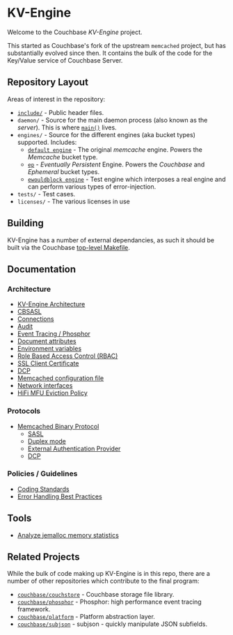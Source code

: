 # KV-Engine

Welcome to the Couchbase _KV-Engine_ project.

This started as Couchbase's fork of the upstream `memcached` project,
but has substantially evolved since then. It contains the bulk of the
code for the Key/Value service of Couchbase Server.

## Repository Layout

Areas of interest in the repository:

* [`include/`](include/) - Public header files.
* `daemon/` - Source for the main daemon process (also known as the
  _server_). This is where [`main()`](daemon/memcached.cc) lives.
* `engines/` - Source for the different engines (aka bucket types)
  supported. Includes:
    * [`default engine`](engines/default_engine/) - The original
      _memcache_ engine. Powers the _Memcache_ bucket type.
    * [`ep`](engines/ep/) - _Eventually Persistent_ Engine. Powers the
    _Couchbase_ and _Ephemeral_ bucket types.
    * [`ewouldblock engine`](engines/ewouldblock_engine) - Test engine
      which interposes a real engine and can perform various types of
      error-injection.
* `tests/` - Test cases.
* `licenses/` - The various licenses in use

## Building

KV-Engine has a number of external dependancies, as such it should be
built via the Couchbase
[top-level Makefile](https://github.com/couchbase/tlm).

## Documentation

### Architecture

* [KV-Engine Architecture](docs/Architecture.md)
* [CBSASL](cbsasl/CBSASL.md)
* [Connections](docs/Connections.md)
* [Audit](auditd/README.md)
* [Event Tracing / Phosphor](docs/Tracing.md)
* [Document attributes](docs/Document.md)
* [Environment variables](docs/EnvironmentVariables.md)
* [Role Based Access Control (RBAC)](docs/rbac.md)
* [SSL Client Certificate](docs/ssl_client_cert.md)
* [DCP](docs/dcp/README.md)
* [Memcached configuration file](docs/memcached.json.adoc)
* [Network interfaces](docs/NetworkInterface.md)
* [HiFi MFU Eviction Policy](docs/HiFi_MFU_eviction_policy.md)

### Protocols

* [Memcached Binary Protocol](docs/BinaryProtocol.md)
    * [SASL](docs/sasl.md)
    * [Duplex mode](docs/Duplex.md)
    * [External Authentication Provider](docs/ExternalAuthProvider.md)
    * [DCP](docs/dcp/documentation/protocol.md)

### Policies / Guidelines

* [Coding Standards](docs/CodingStandards.rst)
* [Error Handling Best Practices](docs/ErrorHandling.md)

## Tools

* [Analyze jemalloc memory statistics](scripts/jemalloc/README.md)

## Related Projects

While the bulk of code making up KV-Engine is in this repo, there are
a number of other repositories which contribute to the final program:

* [`couchbase/couchstore`](https://github.com/couchbase/couchstore) -
  Couchbase storage file library.
* [`couchbase/phosphor`](https://github.com/couchbase/phosphor) -
  Phosphor: high performance event tracing framework.
* [`couchbase/platform`](https://github.com/couchbase/platform) -
  Platform abstraction layer.
* [`couchbase/subjson`](https://github.com/couchbase/subjson) -
  subjson - quickly manipulate JSON subfields.
